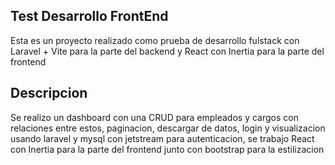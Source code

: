 ## Test Desarrollo FrontEnd

Esta es un proyecto realizado como prueba de desarrollo fulstack con Laravel + Vite para la parte del backend y React con Inertia para la parte del frontend

## Descripcion

Se realizo un dashboard con una CRUD para empleados y cargos con relaciones entre estos, paginacion, descargar de datos, login y visualizacion usando laravel y mysql con jetstream para autenticacion, se trabajo React con Inertia para la parte del frontend junto con bootstrap para la estilizacion